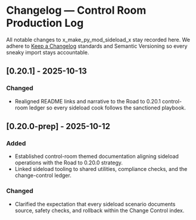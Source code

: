 # Changelog — Control Room Production Log

All notable changes to x_make_py_mod_sideload_x stay recorded here. We adhere to [Keep a Changelog](https://keepachangelog.com/en/1.1.0/) standards and Semantic Versioning so every sneaky import stays accountable.

## [0.20.1] - 2025-10-13
### Changed
- Realigned README links and narrative to the Road to 0.20.1 control-room ledger so every sideload cook follows the sanctioned playbook.

## [0.20.0-prep] - 2025-10-12
### Added
- Established control-room themed documentation aligning sideload operations with the Road to 0.20.0 strategy.
- Linked sideload tooling to shared utilities, compliance checks, and the change-control ledger.

### Changed
- Clarified the expectation that every sideload scenario documents source, safety checks, and rollback within the Change Control index.
